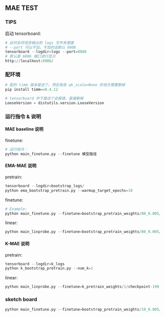 ## MAE TEST


### TIPS 

启动 tensorboard: 

```python 
# 此时会将信息输出到 logs 文件夹里面
# --port 可以不加，不加的话默认 6006 
tensorboard --logdir=logs --port=8888
# 默认是 6006 端口进行显示
http://localhost:6006/
```



### 配环境 

```python
# 配的 timm 版本是这个，然后有些 qk_scale=None 的地方需要删掉 
pip install timm==0.4.12

# tensorboard 中下面这个会报错，直接删掉 
LooseVersion = distutils.version.LooseVersion
```


### 运行指令 & 说明 


#### MAE baseline 说明 

finetune: 
```python
# 运行指令：
python main_finetune.py --finetune 模型路径 
```


#### EMA-MAE 说明 
pretrain:
```python 
tensorboard --logdir=bootstrap_logs/
python ema_bootstrap_pretrain.py --warmup_target_epochs=10 
```

finetune: 
```python 
# Example: 
python main_finetune.py --finetune=bootstrap_pretrain_weights/80_0.005/checkpoint-199.pth --output_dir=bootstrap_finetuned_weights --log_dir=bootstrap_finetune_logs --additional_info=80_0.005 --device=cuda:0
```

linear: 
```python
python main_linprobe.py --finetune=bootstrap_pretrain_weights/80_0.005/checkpoint-199.pth --output_dir=bootstrap_linear_weights --log_dir=bootstrap_linear_logs --additional_info=80_0.005 --device=cuda:0
```

#### K-MAE 说明 
pretrain: 
```python
tensorboard --logdir=k_logs
python k_bootstrap_pretrain.py --num_k=1 
```

linear: 
```python
python main_linprobe.py --finetune=k_pretrain_weights/1/checkpoint-199.pth --output_dir=k_linear_weights --log_dir=k_linear_logs --additional_info=1 --device=cuda:0
```





### sketch board
```python 
python main_finetune.py --finetune=bootstrap_pretrain_weights/10_0.005/checkpoint-199.pth --output_dir=bootstrap_finetuned_weights/10_0.005
```